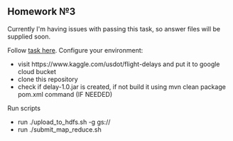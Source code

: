 ## Homework №3
Currently I'm having issues with passing this task, so answer files will be supplied soon.


Follow [task here](https://github.com/gl-bigdata-procamp/bigdata-procamp/tree/master/labs/hadoop-mr). Configure your environment:
<ul>
	<li>visit https://www.kaggle.com/usdot/flight-delays and put it to google cloud bucket</li>
	<li>clone this repository</li>
	<li>check if delay-1.0.jar is created, if not build it using mvn clean package pom.xml command (IF NEEDED)</li>
</ul>
Run scripts
<ul>
	<li>run ./upload_to_hdfs.sh -g gs://<your path></li>
	<li>run  ./submit_map_reduce.sh</li>	
</ul>
